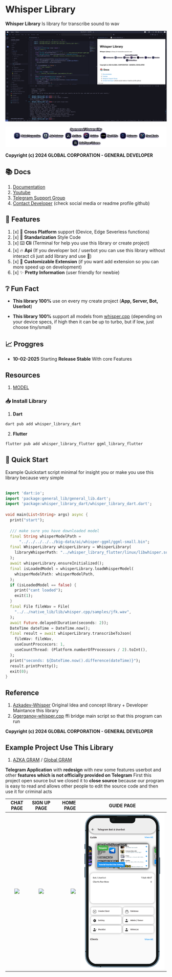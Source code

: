 # Whisper Library
 
**Whisper Library** Is library for transcribe sound to wav

[![](https://raw.githubusercontent.com/General-Developer/whisper_library/refs/heads/main/assets/demo_background.png)](https://youtu.be/drlqUwJEOg4)

[![](https://raw.githubusercontent.com/globalcorporation/.github/main/.github/logo/powered.png)](https://www.youtube.com/@Global_Corporation)

**Copyright (c) 2024 GLOBAL CORPORATION - GENERAL DEVELOPER**

## 📚️ Docs

1. [Documentation](https://youtube.com/@GENERAL_DEV)
2. [Youtube](https://youtube.com/@GENERAL_DEV)
3. [Telegram Support Group](https://t.me/DEVELOPER_GLOBAL_PUBLIC)
4. [Contact Developer](https://github.com/General-Developer) (check social media or readme profile github)

## 🔖️ Features

1. [x] 📱️ **Cross Platform** support (Device, Edge Severless functions)
2. [x] 📜️ **Standarization** Style Code
3. [x] ⌨️ **Cli** (Terminal for help you use this library or create project)
4. [x] 🔥️ **Api** (If you developer bot / userbot you can use this library without interact cli just add library and use 🚀️)
5. [x] 🧩️ **Customizable Extension** (if you want add extension so you can more speed up on development)
6. [x] ✨️ **Pretty Information** (user friendly for newbie)
 
## ❔️ Fun Fact

- **This library 100%** use on every my create project (**App, Server, Bot, Userbot**)

- **This library 100%** support all models from [whisper.cpp](https://github.com/ggerganov/whisper.cpp) (depending on your device specs, if high then it can be up to turbo, but if low, just choose tiny/small)
 
## 📈️ Proggres
 
- **10-02-2025**
  Starting **Release Stable** With core Features

## Resources

1. [MODEL](https://huggingface.co/ggerganov/whisper.cpp/tree/main)

### 📥️ Install Library

1. **Dart**

```bash
dart pub add whisper_library_dart
```

2. **Flutter**

```bash
flutter pub add whisper_library_flutter ggml_library_flutter
```

## 🚀️ Quick Start

Example Quickstart script minimal for insight you or make you use this library because very simple

```dart

import 'dart:io';
import 'package:general_lib/general_lib.dart';
import 'package:whisper_library_dart/whisper_library_dart.dart';

void main(List<String> args) async {
  print("start");

  /// make sure you have downloaded model
  final String whisperModelPath =
      "../../../../../big-data/ai/whisper-ggml/ggml-small.bin";
  final WhisperLibrary whisperLibrary = WhisperLibrary(
    libraryWhisperPath: "../whisper_library_flutter/linux/libwhisper.so",
  );
  await whisperLibrary.ensureInitialized();
  final isLoadedModel = whisperLibrary.loadWhisperModel(
    whisperModelPath: whisperModelPath,
  );
  if (isLoadedModel == false) {
    print("cant loaded");
    exit(1);
  }
  final File fileWav = File(
    "../../native_lib/lib/whisper.cpp/samples/jfk.wav",
  );
  await Future.delayed(Duration(seconds: 2));
  DateTime dateTime = DateTime.now();
  final result = await whisperLibrary.transcribeToJson(
    fileWav: fileWav,
    useCountProccecors: 1,
    useCountThread: (Platform.numberOfProcessors / 2).toInt(),
  );
  print("seconds: ${DateTime.now().difference(dateTime)}");
  result.printPretty();
  exit(0);
}

```

## Reference

1. [Azkadev-Whisper](https://github.com/azkadev/whisper)
  Original Idea and concept library + Developer Maintance this library
2. [Ggerganov-whisper.cpp](https://github.com/ggerganov/whisper.cpp)
  ffi bridge main script so that this program can run


**Copyright (c) 2024 GLOBAL CORPORATION - GENERAL DEVELOPER**


## Example Project Use This Library


1. [AZKA GRAM](https://github.com/azkadev/azkagram) / [Global GRAM](https://github.com/globalcorporation/global_gram_app)
    
 **Telegram Application** with **redesign** with new some features userbot and other **features which is not officially provided on Telegram** First this project open source but we closed it to **close source** because our program is easy to read and allows other people to edit the source code and then use it for criminal acts
 
|                                                 CHAT PAGE                                                  |                                                SIGN UP PAGE                                                |                                                                                                  HOME PAGE |                                          GUIDE PAGE                                           |
|:----------------------------------------------------------------------------------------------------------:|:----------------------------------------------------------------------------------------------------------:|-----------------------------------------------------------------------------------------------------------:|:---------------------------------------------------------------------------------------------:|
| ![](https://user-images.githubusercontent.com/82513502/205481759-b6815e2f-bd5d-4d72-9570-becd3829dd36.png) | ![](https://user-images.githubusercontent.com/82513502/173319331-9e96fbe7-3e66-44b2-8577-f6685d86a368.png) | ![](https://user-images.githubusercontent.com/82513502/173319541-19a60407-f410-4e95-8ac0-d0da2eaf2457.png) | ![](https://raw.githubusercontent.com/GLXCORP/glx_bot_app/main/screenshots/home_telegram.png) |
